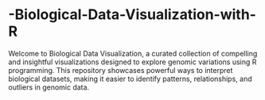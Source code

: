# -Biological-Data-Visualization-with-R
Welcome to Biological Data Visualization, a curated collection of compelling and insightful visualizations designed to explore genomic variations using R programming.  This repository showcases powerful ways to interpret biological datasets, making it easier to identify patterns, relationships, and outliers in genomic data.
